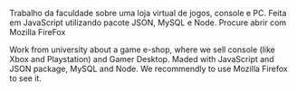 Trabalho da faculdade sobre uma loja virtual de jogos, console e PC. Feita em JavaScript utilizando pacote JSON, MySQL e Node. Procure abrir com Mozilla FireFox

Work from university about a game e-shop, where we sell console (like Xbox and Playstation) and Gamer Desktop. Maded with JavaScript and JSON package, MySQL and Node. We recommendly to use Mozilla Firefox to see it.
